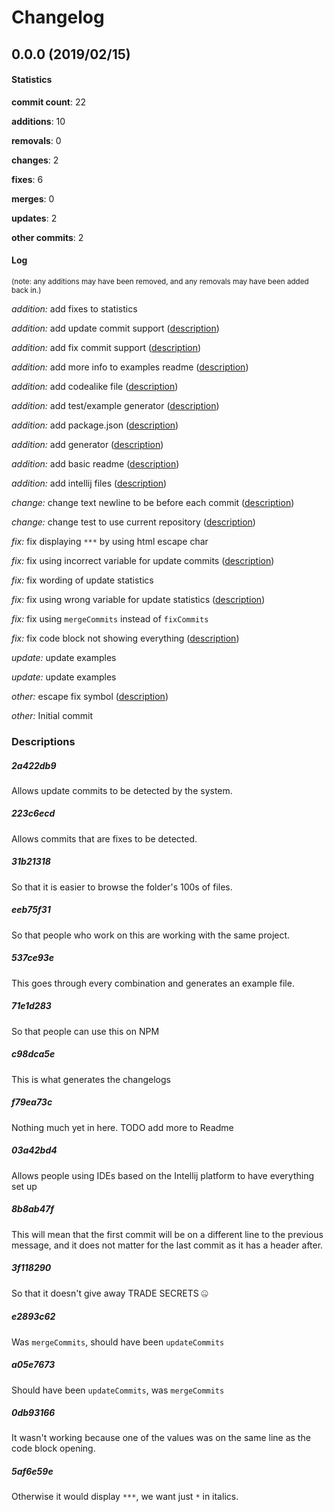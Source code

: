 # Changelog
## 0.0.0 (2019/02/15)
#### Statistics
**commit count**: 22

**additions**: 10

**removals**: 0

**changes**: 2

**fixes**: 6

**merges**: 0

**updates**: 2

**other commits**: 2

#### Log
<small>(note: any additions may have been removed, and any removals may have been added back in.)</small>

*addition:* add fixes to statistics

*addition:* add update commit support ([description](#2a422db9-9))

*addition:* add fix commit support ([description](#223c6ecd-9))

*addition:* add more info to examples readme ([description](#31b21318-9))

*addition:* add codealike file ([description](#eeb75f31-9))

*addition:* add test/example generator ([description](#537ce93e-9))

*addition:* add package.json ([description](#71e1d283-9))

*addition:* add generator ([description](#c98dca5e-9))

*addition:* add basic readme ([description](#f79ea73c-9))

*addition:* add intellij files ([description](#03a42bd4-9))

*change:* change text newline to be before each commit ([description](#8b8ab47f-9))

*change:* change test to use current repository ([description](#3f118290-9))

*fix:* fix displaying `***` by using html escape char

*fix:* fix using incorrect variable for update commits ([description](#e2893c62-9))

*fix:* fix wording of update statistics

*fix:* fix using wrong variable for update statistics ([description](#a05e7673-9))

*fix:* fix using `mergeCommits` instead of `fixCommits`

*fix:* fix code block not showing everything ([description](#0db93166-9))

*update:* update examples

*update:* update examples

*other:* escape fix symbol ([description](#5af6e59e-9))

*other:* Initial commit
### Descriptions
##### 2a422db9
Allows update commits to be detected by the system.
##### 223c6ecd
Allows commits that are fixes to be detected.
##### 31b21318
So that it is easier to browse the folder's 100s of files.
##### eeb75f31
So that people who work on this are working with the same project.
##### 537ce93e
This goes through every combination and generates an example file.
##### 71e1d283
So that people can use this on NPM
##### c98dca5e
This is what generates the changelogs
##### f79ea73c
Nothing much yet in here. TODO add more to Readme
##### 03a42bd4
Allows people using IDEs based on the Intellij platform to have everything set up
##### 8b8ab47f
This will mean that the first commit will be on a different line to the previous message, and it does not matter for the last commit as it has a header after.
##### 3f118290
So that it doesn't give away TRADE SECRETS 🤐
##### e2893c62
Was `mergeCommits`, should have been `updateCommits`
##### a05e7673
Should have been `updateCommits`, was `mergeCommits`
##### 0db93166
It wasn't working because one of the values was on the same line as the code block opening.
##### 5af6e59e
Otherwise it would display `***`, we want just `*` in italics.
